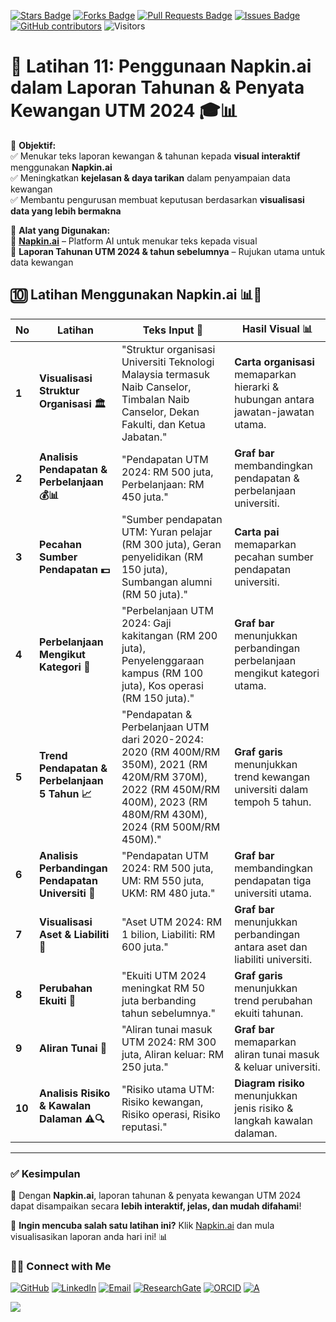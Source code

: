 <a href="https://github.com/drshahizan/short-course/stargazers"><img src="https://img.shields.io/github/stars/drshahizan/short-course" alt="Stars Badge"/></a>
<a href="https://github.com/drshahizan/short-course/network/members"><img src="https://img.shields.io/github/forks/drshahizan/short-course" alt="Forks Badge"/></a>
<a href="https://github.com/drshahizan/short-course/pulls"><img src="https://img.shields.io/github/issues-pr/drshahizan/short-course" alt="Pull Requests Badge"/></a>
<a href="https://github.com/drshahizan/short-course"><img src="https://img.shields.io/github/issues/drshahizan/short-course" alt="Issues Badge"/></a>
<a href="https://github.com/drshahizan/short-course/graphs/contributors"><img alt="GitHub contributors" src="https://img.shields.io/github/contributors/drshahizan/short-course?color=2b9348"></a>
![Visitors](https://api.visitorbadge.io/api/visitors?path=https%3A%2F%2Fgithub.com%2Fdrshahizan%2Fshort-course&labelColor=%23d9e3f0&countColor=%23697689&style=flat)

# **📌 Latihan 11: Penggunaan Napkin.ai dalam Laporan Tahunan & Penyata Kewangan UTM 2024 🎓📊**  

📌 **Objektif:**  
✅ Menukar teks laporan kewangan & tahunan kepada **visual interaktif** menggunakan **Napkin.ai**  
✅ Meningkatkan **kejelasan & daya tarikan** dalam penyampaian data kewangan  
✅ Membantu pengurusan membuat keputusan berdasarkan **visualisasi data yang lebih bermakna**  

📌 **Alat yang Digunakan:**  
🔹 **[Napkin.ai](https://app.napkin.ai/)** – Platform AI untuk menukar teks kepada visual  
🔹 **Laporan Tahunan UTM 2024 & tahun sebelumnya** – Rujukan utama untuk data kewangan  

## **🔟 Latihan Menggunakan Napkin.ai 📊🧠**  

| **No** | **Latihan** | **Teks Input 📑** | **Hasil Visual 📊** |
|--------|------------|-------------------|---------------------|
| **1** | **Visualisasi Struktur Organisasi 🏛️** | "Struktur organisasi Universiti Teknologi Malaysia termasuk Naib Canselor, Timbalan Naib Canselor, Dekan Fakulti, dan Ketua Jabatan." | **Carta organisasi** memaparkan hierarki & hubungan antara jawatan-jawatan utama. |
| **2** | **Analisis Pendapatan & Perbelanjaan 💰📊** | "Pendapatan UTM 2024: RM 500 juta, Perbelanjaan: RM 450 juta." | **Graf bar** membandingkan pendapatan & perbelanjaan universiti. |
| **3** | **Pecahan Sumber Pendapatan 💵** | "Sumber pendapatan UTM: Yuran pelajar (RM 300 juta), Geran penyelidikan (RM 150 juta), Sumbangan alumni (RM 50 juta)." | **Carta pai** memaparkan pecahan sumber pendapatan universiti. |
| **4** | **Perbelanjaan Mengikut Kategori 📑** | "Perbelanjaan UTM 2024: Gaji kakitangan (RM 200 juta), Penyelenggaraan kampus (RM 100 juta), Kos operasi (RM 150 juta)." | **Graf bar** menunjukkan perbandingan perbelanjaan mengikut kategori utama. |
| **5** | **Trend Pendapatan & Perbelanjaan 5 Tahun 📈** | "Pendapatan & Perbelanjaan UTM dari 2020-2024: 2020 (RM 400M/RM 350M), 2021 (RM 420M/RM 370M), 2022 (RM 450M/RM 400M), 2023 (RM 480M/RM 430M), 2024 (RM 500M/RM 450M)." | **Graf garis** menunjukkan trend kewangan universiti dalam tempoh 5 tahun. |
| **6** | **Analisis Perbandingan Pendapatan Universiti 🏫** | "Pendapatan UTM 2024: RM 500 juta, UM: RM 550 juta, UKM: RM 480 juta." | **Graf bar** membandingkan pendapatan tiga universiti utama. |
| **7** | **Visualisasi Aset & Liabiliti 🏦** | "Aset UTM 2024: RM 1 bilion, Liabiliti: RM 600 juta." | **Graf bar** menunjukkan perbandingan antara aset dan liabiliti universiti. |
| **8** | **Perubahan Ekuiti 🔄** | "Ekuiti UTM 2024 meningkat RM 50 juta berbanding tahun sebelumnya." | **Graf garis** menunjukkan trend perubahan ekuiti tahunan. |
| **9** | **Aliran Tunai 💸** | "Aliran tunai masuk UTM 2024: RM 300 juta, Aliran keluar: RM 250 juta." | **Graf bar** memaparkan aliran tunai masuk & keluar universiti. |
| **10** | **Analisis Risiko & Kawalan Dalaman ⚠️🔍** | "Risiko utama UTM: Risiko kewangan, Risiko operasi, Risiko reputasi." | **Diagram risiko** menunjukkan jenis risiko & langkah kawalan dalaman. |

---

### **✅ Kesimpulan**  
🎯 Dengan **Napkin.ai**, laporan tahunan & penyata kewangan UTM 2024 dapat disampaikan secara **lebih interaktif, jelas, dan mudah difahami**!  

🚀 **Ingin mencuba salah satu latihan ini?** Klik [Napkin.ai](https://app.napkin.ai/) dan mula visualisasikan laporan anda hari ini! 📊


### 🙌🏻 Connect with Me
<p align="left">
    <a href="https://github.com/drshahizan" target="_blank"><img alt="GitHub" src="https://img.shields.io/badge/-@drshahizan-181717?style=flat-square&logo=GitHub&logoColor=white"></a>
    <a href="https://www.linkedin.com/in/drshahizan" target="_blank"><img alt="LinkedIn" src="https://img.shields.io/badge/-drshahizan-blue?style=flat-square&logo=Linkedin&logoColor=white&link=https://www.linkedin.com/in/drshahizan/"></a>
    <a href="mailto:shahizan@utm.my" target="_blank"><img alt="Email" src="https://img.shields.io/badge/-shahizan@utm.my-c14438?style=flat-square&logo=Gmail&logoColor=white&link=mailto:shahizan@utm.my.com"></a>
    <a href="https://www.researchgate.net/profile/Mohd-Othman-28" target="_blank"><img alt="ResearchGate" src="https://img.shields.io/badge/-ResearchGate-00CCBB?style=flat-square&logo=ResearchGate&logoColor=white"></a>
    <a href="https://orcid.org/0000-0003-4261-1873" target="_blank"><img alt="ORCID" src="https://img.shields.io/badge/-ORCID-A6CE39?style=flat-square&logo=ORCID&logoColor=white"></a> 
 <a href="https://visitorbadge.io/status?path=https%3A%2F%2Fgithub.com%2Fdrshahizan" target="_blank"><img alt="A" src="https://api.visitorbadge.io/api/visitors?path=https%3A%2F%2Fgithub.com%2Fdrshahizan&labelColor=%23697689&countColor=%23555555&style=plastic"></a>
 
![](https://hit.yhype.me/github/profile?user_id=81284918)
</p>

